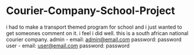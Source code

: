 # Courier-Company-School-Project
i had to make a transport themed program for school and i just wanted to get someones comment on it. 
i feel i did well. 
this is a south african national courier company. 
admin - email: admin@email.com password: password
user - email: user@email.com password: password
